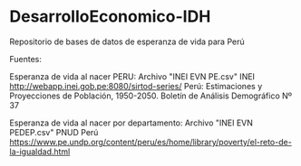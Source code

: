 # DesarrolloEconomico-IDH
Repositorio de bases de datos de esperanza de vida para Perú


Fuentes:

Esperanza de vida al nacer PERU: Archivo "INEI EVN PE.csv"
INEI
http://webapp.inei.gob.pe:8080/sirtod-series/
Perú: Estimaciones y Proyecciones de Población, 1950-2050. Boletín de Análisis Demográfico Nº 37

Esperanza de vida al nacer por departamento: Archivo "INEI EVN PEDEP.csv"
PNUD Perú
https://www.pe.undp.org/content/peru/es/home/library/poverty/el-reto-de-la-igualdad.html
